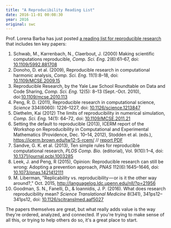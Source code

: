 ```yaml
---
title: "A Reproducibility Reading List"
date: 2016-11-01 00:08:30
year: 2016
original: swc
---
```


<p>
  Prof. Lorena Barba has just posted
  <a href="https://medium.com/@lorenaabarba/barba-group-reproducibility-syllabus-e3757ee635cf">a reading list for reproducible research</a>
  that includes ten key papers:
</p>
<ol>
  <li>Schwab, M., Karrenbach, N., Claerbout, J. (2000) Making scientific computations reproducible, <em>Comp. Sci. Eng</em>. 2(6):61–67, doi: <a href="http://dx.doi.org/10.1109/5992.881708">10.1109/5992.881708</a></li>
  <li>Donoho, D. et al. (2009), Reproducible research in computational harmonic analysis, <em>Comp. Sci. Eng.</em> 11(1):8–18, doi: <a href="http://dx.doi.org/10.1109/MCSE.2009.15">10.1109/MCSE.2009.15</a></li>
  <li>Reproducible Research, by the Yale Law School Roundtable on Data and Code Sharing, <em>Comp. Sci. Eng.</em> 12(5): 8–13 (Sept.-Oct. 2010), doi:<a href="http://dx.doi.org/10.1109/mcse.2010.113">10.1109/mcse.2010.113</a></li>
  <li>Peng, R. D. (2011), Reproducible research in computational science, <em>Science</em> 334(6060): 1226–1227, doi: <a href="http://dx.doi.org/10.1126/science.1213847">10.1126/science.1213847</a></li>
  <li>Diethelm, Kai (2012) The limits of reproducibility in numerical simulation, <em>Comp. Sci. Eng.</em> 14(1): 64–72, doi: <a href="http://dx.doi.org/10.1109/MCSE.2011.21">10.1109/MCSE.2011.21</a></li>
  <li>Setting the default to reproducible (2013), ICERM report of the Workshop on Reproducibility in Computational and Experimental Mathematics (Providence, Dec. 10–14, 2012), Stodden et al. (eds.), <a href="https://icerm.brown.edu/tw12-5-rcem/">https://icerm.brown.edu/tw12-5-rcem/</a> // <a href="https://icerm.brown.edu/tw12-5-rcem/icerm_report.pdf">report PDF</a></li>
  <li>Sandve, G. K. et al. (2013), Ten simple rules for reproducible computational research, <em>PLOS Comp. Bio.</em> (editorial), Vol. 9(10):1–4, doi: <a href="http://dx.doi.org/10.1371/journal.pcbi.1003285">10.1371/journal.pcbi.1003285</a></li>
  <li>Leek, J. and Peng, R (2015), Opinion: Reproducible research can still be wrong: Adopting a prevention approach, <em>PNAS</em> 112(6):1645–1646, doi: <a href="http://dx.doi.org/doi:%2010.1073/pnas.1421412111">10.1073/pnas.1421412111</a></li>
  <li>M. Liberman, "Replicability vs. reproducibility — or is it the other way around?," Oct. 2015, <a href="http://languagelog.ldc.upenn.edu/nll/?p=21956">http://languagelog.ldc.upenn.edu/nll/?p=21956</a></li>
  <li>Goodman, S. N., Fanelli, D., &amp; Ioannidis, J. P. (2016). What does research reproducibility mean? <em>Science Translational Medicine</em> 8(341), 341ps12–341ps12, doi: <a href="http://dx.doi.org/10.1126/scitranslmed.aaf5027">10.1126/scitranslmed.aaf5027</a></li>
</ol>
<p>
  The papers themselves are great,
  but what really adds value is the way they're ordered, analyzed, and connected.
  If you're trying to make sense of all this,
  or trying to help others do so,
  it's a great place to start.
</p>
